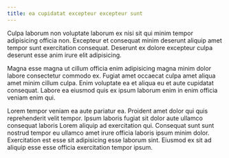 ```yaml
---
title: ea cupidatat excepteur excepteur sunt
---
```


Culpa laborum non voluptate laborum ex nisi sit qui minim tempor adipisicing officia non. Excepteur et consequat minim deserunt aliquip amet tempor sunt exercitation consequat. Deserunt ex dolore excepteur culpa deserunt esse anim irure elit adipisicing.

Magna esse magna ut cillum officia enim adipisicing magna minim dolor labore consectetur commodo ex. Fugiat amet occaecat culpa amet aliqua amet minim cillum culpa. Enim voluptate ea et aliqua eu et aute cupidatat consequat. Labore ea eiusmod quis ex ipsum laborum enim in enim officia veniam enim qui.

Lorem tempor veniam ea aute pariatur ea. Proident amet dolor qui quis reprehenderit velit tempor. Ipsum laboris fugiat sit dolor aute ullamco consequat laboris Lorem aliquip ad exercitation qui. Consequat sunt sunt nostrud tempor eu ullamco amet irure officia laboris ipsum minim dolor. Exercitation est esse sit adipisicing esse laborum sint. Eiusmod ex sit ad aliquip esse esse officia exercitation tempor ipsum.